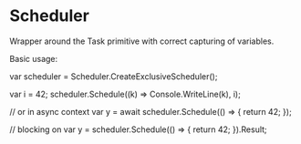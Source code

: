 # Scheduler
Wrapper around the Task primitive with correct capturing of variables.

Basic usage:

var scheduler = Scheduler.CreateExclusiveScheduler();

var i = 42;
scheduler.Schedule((k) => Console.WriteLine(k), i);

// or in async context
var y = await scheduler.Schedule(() => { return 42; });

// blocking on
var y = scheduler.Schedule(() => { return 42; }).Result;
